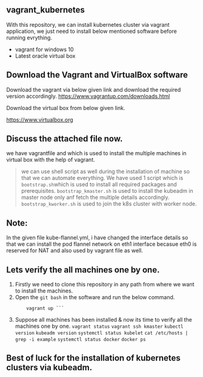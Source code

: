 ## vagrant_kubernetes
With this repository, we can install kubernetes cluster via vagrant application, we just need to install below mentioned software before running evrything.
* vagrant for windows 10
* Latest oracle virtual box

## Download the Vagrant and VirtualBox software
Download the vagrant via below given link and download the required version accordingly.
https://www.vagrantup.com/downloads.html 

Download the virtual box from below given link.

https://www.virtualbox.org

## Discuss the attached file now.
we have vagrantfile and which is used to install the multiple machines in virtual box with the help of vagrant.
> we can use shell script as well during the installation of machine so that we can automate everything.
> We have used 1 script which is ``` bootstrap.sh ```which is used to install all required packages and prerequisites.
> ``` bootstrap_kmaster.sh ``` is used to install the kubeadm in master node only anf fetch the multiple details accordingly.
> ``` bootstrap_kworker.sh ``` is used to join the k8s cluster with worker node.

## Note: 
In the given file kube-flannel.yml, i have changed the interface details so that we can install the pod flannel network on eth1 interface becasue eth0 is reserved for NAT and also used by vagrant file as well.

## Lets verify the all machines one by one.
1) Firstly we need to clone this repository in any path from where we want to install the machines.
2) Open the ```git bash``` in the software and run the below command.
    ``` cd C:\Users\BVGV9953\CloudDrive\vagrant_machine\Office Machine
        vagrant up ```
    
3) Suppose all machines has been installed & now its time to verify all the machines one by one.
  ``` vagrant status ```
  ``` vagrant ssh kmaster ```
          ``` kubectl version ```
          ``` kubeadm version ```
          ``` systemctl status kubelet ```
          ``` cat /etc/hosts | grep -i example ```
          ``` systemctl status docker ```
          ``` docker ps ```                  
   

## Best of luck for the installation of kubernetes clusters via kubeadm. ###
